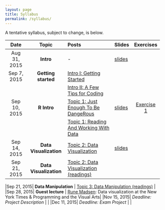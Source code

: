 ```yaml
---
layout: page
title: Syllabus
permalink: /syllabus/
---
```


A tentative syllabus, subject to change, is below.


|Date|Topic|Posts|Slides|Exercises|
|:----:|:-----:|:-----|:-----|:-----:|
|Aug 31, 2015| **Intro** | - | [slides](http://sebastianbarfort.github.io/sds/slides/SDS_lecture1.pdf) |
|Sep 7, 2015| **Getting started** | [Intro I: Getting Started](http://sebastianbarfort.github.io/sds/posts/2015/08/31/getting-started.html) |
|| | [Intro II: A Few Tips for Coding](http://sebastianbarfort.github.io/sds/posts/2015/08/31/intro-to-programming.html) |
|Sep 10, 2015| **R Intro** | [Topic 1: Just Enough To Be DangeRous](http://sebastianbarfort.github.io/sds/posts/2015/09/07/intro-to-R-I.html) | [slides](http://sebastianbarfort.github.io/sds/slides/lecture2.html) | [Exercise 1](http://sebastianbarfort.github.io/sds/posts/2015/09/11/exercise-1.html)
|| | [Topic 1: Reading And Working With Data](http://sebastianbarfort.github.io/sds/posts/2015/09/10/intro-to-R-II.html) |
|Sep 14, 2015| **Data Visualization** | [Topic 2: Data Visualization](http://sebastianbarfort.github.io/sds/posts/2015/09/14/data-visualization.html) | [slides](http://sebastianbarfort.github.io/sds/slides/lecture3.html)
|Sep 21, 2015| **Data Visualization** | [Topic 2: Data Visualization (readings)](http://sebastianbarfort.github.io/sds/posts/2015/09/14/data-visualization.html) |

|Sep 21, 2015| **Data Manipulation**  | [Topic 3: Data Manipulation (readings)](http://sebastianbarfort.github.io/sds/homework/2015/09/21/data-manipulation-I.html) |
|Sep 28, 2015| **Guest lecture** | [Rune Madsen](http://www.runemadsen.com/): Data visualization at the New York Times & Programming and the Visual Arts|
|Nov 15, 2015| *Deadline: Project Description* | |
|Dec 11, 2015| *Deadline: Exam Project* | |
